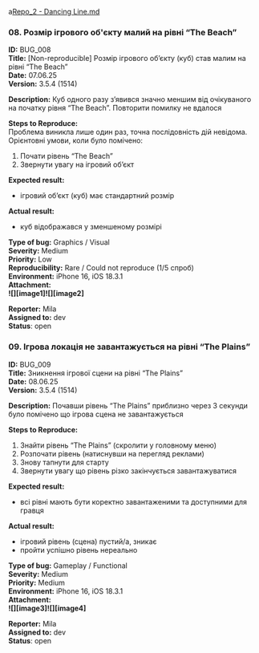 a[Repo_2 - Dancing Line.md](https://github.com/user-attachments/files/21942259/Repo_2.-.Dancing.Line.md)
### **08\. Розмір ігрового об'єкту малий на рівні “The Beach”**

**ID:** BUG\_008  
**Title:** \[Non-reproducible\] Розмір ігрового об’єкту (куб) став малим на рівні “The Beach”  
**Date:** 07.06.25  
**Version:** 3.5.4 (1514)

**Description:** Куб одного разу з’явився значно меншим від очікуваного на початку рівня “The Beach”. Повторити помилку не вдалося

**Steps to Reproduce:**  
Проблема виникла лише один раз, точна послідовність дій невідома. Орієнтовні умови, коли було помічено:

1. Почати рівень “The Beach”  
2. Звернути увагу на ігровий об’єкт  
   

**Expected result:** 

* ігровий об’єкт (куб) має стандартний розмір


**Actual result:**

* куб відображався у зменшеному розмірі


**Type of bug:** Graphics / Visual  
**Severity:**  Medium  
**Priority:** Low  
**Reproducibility:** Rare / Could not reproduce (1/5 спроб)  
**Environment:** iPhone 16, iOS 18.3.1  
**Attachment:**  
**![][image1]![][image2]**

**Reporter:** Mila  
**Assigned to:** dev  
**Status**: open 

### **09\. Ігрова локація не завантажується на рівні “The Plains”** 

**ID:** BUG\_009  
**Title:** Зникнення ігрової сцени на рівні “The Plains”   
**Date:** 08.06.25  
**Version:** 3.5.4 (1514)

**Description:** Почавши рівень “The Plains” приблизно через 3 секунди було помічено що ігрова сцена не завантажується

**Steps to Reproduce:**

1. Знайти рівень “The Plains” (скролити у головному меню)  
2. Розпочати рівень (натиснувши на перегляд реклами)  
3. Знову тапнути для старту  
4. Звернути увагу що рівень різко закінчується завантажуватися  
   

**Expected result:** 

* всі рівні мають бути коректно завантаженими та доступними для гравця


**Actual result:**

* ігровий рівень (сцена) пустий/а, зникає  
* пройти успішно рівень нереально


**Type of bug:** Gameplay / Functional  
**Severity:** Medium  
**Priority:** Medium  
**Environment:** iPhone 16, iOS 18.3.1  
**Attachment:**  
**![][image3]![][image4]**

**Reporter:** Mila  
**Assigned to:** dev  
**Status**: open   
